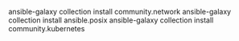 
ansible-galaxy collection install community.network
ansible-galaxy collection install ansible.posix
ansible-galaxy collection install community.kubernetes